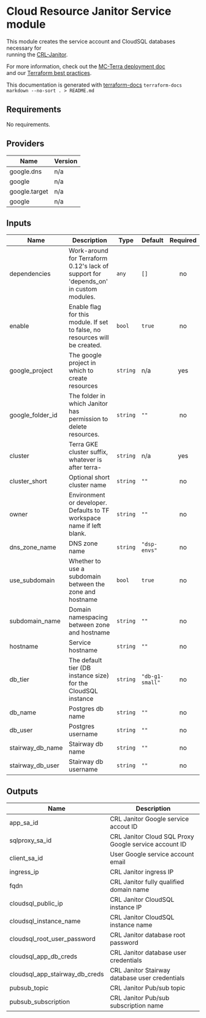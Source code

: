 # Cloud Resource Janitor Service module

This module creates the service account and CloudSQL databases necessary for  
running the [CRL-Janitor](http://github.com/databiosphere/crl-janitor).

For more information, check out the [MC-Terra deployment doc](https://docs.dsp-devops.broadinstitute.org/mc-terra/mcterra-deployment)  
and our [Terraform best practices](https://docs.dsp-devops.broadinstitute.org/best-practices-guides/terraform).

This documentation is generated with [terraform-docs](https://github.com/segmentio/terraform-docs)
`terraform-docs markdown --no-sort . > README.md`

## Requirements

No requirements.

## Providers

| Name | Version |
|------|---------|
| google.dns | n/a |
| google | n/a |
| google.target | n/a |
| google | n/a |

## Inputs

| Name | Description | Type | Default | Required |
|------|-------------|------|---------|:--------:|
| dependencies | Work-around for Terraform 0.12's lack of support for 'depends\_on' in custom modules. | `any` | `[]` | no |
| enable | Enable flag for this module. If set to false, no resources will be created. | `bool` | `true` | no |
| google\_project | The google project in which to create resources | `string` | n/a | yes |
| google\_folder\_id | The folder in which Janitor has permission to delete resources. | `string` | `""` | no |
| cluster | Terra GKE cluster suffix, whatever is after terra- | `string` | n/a | yes |
| cluster\_short | Optional short cluster name | `string` | `""` | no |
| owner | Environment or developer. Defaults to TF workspace name if left blank. | `string` | `""` | no |
| dns\_zone\_name | DNS zone name | `string` | `"dsp-envs"` | no |
| use\_subdomain | Whether to use a subdomain between the zone and hostname | `bool` | `true` | no |
| subdomain\_name | Domain namespacing between zone and hostname | `string` | `""` | no |
| hostname | Service hostname | `string` | `""` | no |
| db\_tier | The default tier (DB instance size) for the CloudSQL instance | `string` | `"db-g1-small"` | no |
| db\_name | Postgres db name | `string` | `""` | no |
| db\_user | Postgres username | `string` | `""` | no |
| stairway\_db\_name | Stairway db name | `string` | `""` | no |
| stairway\_db\_user | Stairway db username | `string` | `""` | no |

## Outputs

| Name | Description |
|------|-------------|
| app\_sa\_id | CRL Janitor Google service accout ID |
| sqlproxy\_sa\_id | CRL Janitor Cloud SQL Proxy Google service account ID |
| client\_sa\_id | User Google service account email |
| ingress\_ip | CRL Janitor ingress IP |
| fqdn | CRL Janitor fully qualified domain name |
| cloudsql\_public\_ip | CRL Janitor CloudSQL instance IP |
| cloudsql\_instance\_name | CRL Janitor CloudSQL instance name |
| cloudsql\_root\_user\_password | CRL Janitor database root password |
| cloudsql\_app\_db\_creds | CRL Janitor database user credentials |
| cloudsql\_app\_stairway\_db\_creds | CRL Janitor Stairway database user credentials |
| pubsub\_topic | CRL Janitor Pub/sub topic |
| pubsub\_subscription | CRL Janitor Pub/sub subscription name |

